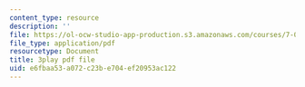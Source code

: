 ```yaml
---
content_type: resource
description: ''
file: https://ol-ocw-studio-app-production.s3.amazonaws.com/courses/7-014-introductory-biology-spring-2005/e6fbaa53a072c23be704ef20953ac122_703494.pdf
file_type: application/pdf
resourcetype: Document
title: 3play pdf file
uid: e6fbaa53-a072-c23b-e704-ef20953ac122
---
```

